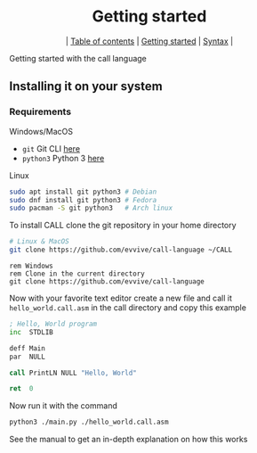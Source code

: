 <div align="center">

# Getting started
| [Table of contents](./manual.md) | [Getting started](./getting_started.md) | [Syntax](./syntax.md) |

</div>

Getting started with the call language

## Installing it on your system
### Requirements
Windows/MacOS
 - `git` Git CLI [here](https://git-scm.com/)
 - `python3` Python 3 [here](https://www.python.org/)

Linux
```bash
sudo apt install git python3 # Debian
sudo dnf install git python3 # Fedora
sudo pacman -S git python3   # Arch linux
```

To install CALL clone the git repository in your home directory
```bash
# Linux & MacOS
git clone https://github.com/evvive/call-language ~/CALL
```
```batch
rem Windows
rem Clone in the current directory
git clone https://github.com/evvive/call-language
```

Now with your favorite text editor create a new file and call it
`hello_world.call.asm` in the call directory and
copy this example
```asm
; Hello, World program
inc  STDLIB

deff Main
par  NULL

call PrintLN NULL "Hello, World"

ret  0
```
Now run it with the command
```bash
python3 ./main.py ./hello_world.call.asm

```

See the manual to get an in-depth explanation on how this works
